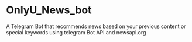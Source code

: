 # OnlyU_News_bot
A Telegram Bot that recommends news based on your previous content or special keywords using telegram Bot API and newsapi.org 
